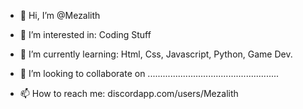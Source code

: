 - 👋 Hi, I’m @Mezalith
- 👀 I’m interested in: Coding Stuff

- 🌱 I’m currently learning: Html, Css, Javascript, Python, Game Dev.
- 💞️ I’m looking to collaborate on ....................................................
- 📫 How to reach me: discordapp.com/users/Mezalith

<!---
Mezalith/Mezalith is a ✨ special ✨ repository because its `README.md` (this file) appears on your GitHub profile.
You can click the Preview link to take a look at your changes.
--->

